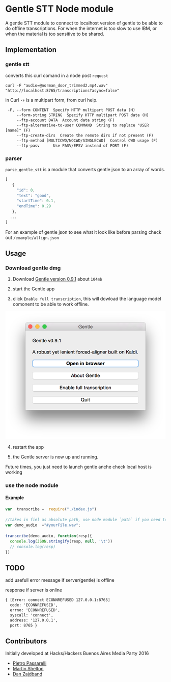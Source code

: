 # Gentle STT Node module 

A gentle STT module to  connect to localhost version of gentle to be able to do offline transcriptions. For when the internet is too slow to use IBM, or when the material is too sensitive to be shared.


## Implementation 

### gentle stt

converts this curl comand in a node post `request`

```
curl -F "audio=@norman_door_trimmed2.mp4.wav"  "http://localhost:8765/transcriptions?async=false"
```

in Curl `-F` is a multipart form, from curl help.

```
 -F, --form CONTENT  Specify HTTP multipart POST data (H)
     --form-string STRING  Specify HTTP multipart POST data (H)
     --ftp-account DATA  Account data string (F)
     --ftp-alternative-to-user COMMAND  String to replace "USER [name]" (F)
     --ftp-create-dirs  Create the remote dirs if not present (F)
     --ftp-method [MULTICWD/NOCWD/SINGLECWD]  Control CWD usage (F)
     --ftp-pasv      Use PASV/EPSV instead of PORT (F)
```

### parser

`parse_gentle_stt` is a module that converts gentle json to an array of words. 

 ```javascript
 [
    {
      "id": 0,
      "text": "good",
      "startTime": 0.1,
      "endTime": 0.29
    },
   ...
]
```

For an example of gentle json to see what it look like before parsing check out `/example/allign.json`



## Usage 

### Download gentle dmg 

1. Download [Gentle version 0.9.1](https://github.com/lowerquality/gentle/releases/tag/0.9.1) about `104mb`

2. start the Gentle app

3. click `Enable full transcription`, this will dowload the language model comonent to be able to work offline.

![enable_full_transcription](/img/enable_full_transcription.png)

4. restart the app

5. the Gentle server is now up and running. 

Future times, you just need to launch gentle anche check local host is working

###  use the node module 


#### Example 

```javascript
var  transcribe =  require("./index.js")

//takes in fiel as absolute path, use node module `path` if you need to figure out out.
var demo_audio  ="#yourFile.wav";

transcribe(demo_audio, function(resp){
  console.log(JSON.stringify(resp, null, '\t'))
  // console.log(resp)
})

```

## TODO

add usefull error message if server(gentle) is offline


response if server is online
```
{ [Error: connect ECONNREFUSED 127.0.0.1:8765]
  code: 'ECONNREFUSED',
  errno: 'ECONNREFUSED',
  syscall: 'connect',
  address: '127.0.0.1',
  port: 8765 }
```

## Contributors

Initially developed at Hacks/Hackers Buenos Aires Media Party 2016

- [Pietro Passarelli](http://github.com/pietrop)
- [Martin Shelton](http://github.com/martinshelton)
- [Dan Zajdband](http://github.com/impronunciable)
